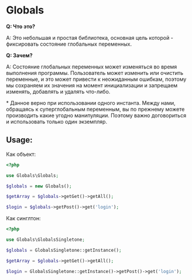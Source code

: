 Globals
=======

**Q: Что это?**

A: Это небольшая и простая библиотека, основная цель которой - фиксировать состояние глобальных переменных.

**Q: Зачем?**

A: Состояние глобальных переменных может изменяться во время выполнения программы. 
Пользователь может изменить или очистить переменные, и это может привести к неожиданным ошибкам, поэтому мы сохраняем их значения на момент инициализации и запрещаем изменять, добавлять и удалять что-либо.

\* Данное верно при использовании одного инстанта. 
Между нами, обращаясь к суперглобальным переменным, вы по прежнему можете производить какие угодно манипуляции.
Поэтому важно договориться и использовать только один экземпляр.

Usage:
----

Как объект:
```php
<?php

use Globals\Globals;

$globals = new Globals();

$getArray = $globals->getGet()->getAll();

$login = $globals->getPost()->get('login');
```

Как синглтон:
```php
<?php

use Globals\GlobalsSingletone;

$globals = GlobalsSingletone::getInstance();

$getArray = $globals->getGet()->getAll();

$login = GlobalsSingletone::getInstance()->getPost()->get('login');
```